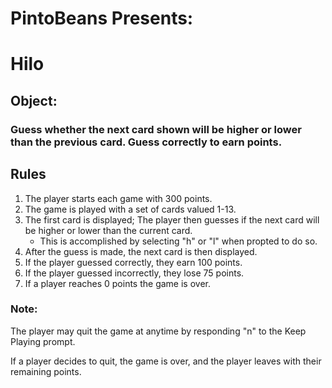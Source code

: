 # PintoBeans Presents:
# Hilo 
## Object: 
### Guess whether the next card shown will be higher or lower than the previous card. Guess correctly to earn points. 
## Rules 
1. The player starts each game with 300 points.
2. The game is played with a set of cards valued 1-13. 
3. The first card is displayed; The player then guesses if the next card will be higher or lower than the current card. 
    - This is accomplished by selecting "h" or "l" when propted to do so. 
4. After the guess is made, the next card is then displayed.
5. If the player guessed correctly, they earn 100 points.
6. If the player guessed incorrectly, they lose 75 points.
7. If a player reaches 0 points the game is over.

### Note:
The player may quit the game at anytime by responding "n" to the Keep Playing prompt. 

If a player decides to quit, the game is over, and the player leaves with their remaining points. 